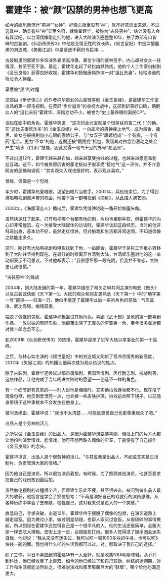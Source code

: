 # 霍建华：被“颜”囚禁的男神也想飞更高

如今的娱乐圈流行“男神”“女神”，好像头衔里没有“神”，就不好意思出来混。不过这其中，确实有些“神”实至名归，就像霍建华，被称为“古装男神”，估计没有人会有异议吧。以台湾偶像剧走红的他，进入大陆演艺圈整整10年，拍了数部有口皆碑的古装剧，《仙剑奇侠传3》中他是至情至性的徐长卿，《倾世皇妃》中是深情腹黑的刘连城，《笑傲江湖》中是豪放不羁的令狐冲…… 

古装剧里的霍建华多饰演外表清高冷傲、寡言少语的武林高手，内心却对女主一往情深，甚至至死不渝。最近，霍建华走起了轻松幽默路线，他的个人工作室自制剧《金玉良缘》获得良好收视，霍建华和搭档唐嫣饰演一对“逗比夫妻”，轻松诙谐的桥段令人捧腹。 

享受被“黑”的过程 

这部由《步步惊心》的作者桐华策划的古装轻喜剧《金玉良缘》，是霍建华工作室出品的第一部电视剧。在荧屏“步步逼宫”的收视大战中，这部剧斩获好口碑，萌翻众人的“逗比夫妇”霍建华、唐嫣立功不小，被誉为“史上最养眼的国民CP”。 

谈起在剧中的角色，霍建华笑道：“这次的金元宝就是个很屌丝的富二代！”的确，在“逗比夫妻欢乐多”的《金玉良缘》中，一向高冷的男神接上地气，成为毒舌、腹黑、处女座般挑剔加小心眼的傲娇公子，与“女汉子”唐嫣组成“一个有病，一个有药”组合。更为“不幸”的是，近期还被“截图党”抓包，发现其对白念到激动之处会产生“喷水（口水）”技能，因此又得一地气十足的外号“花洒哥”。 

不过出道12年，霍建华越来越自如，越来越享受拍戏的过程，也越来越愿意和粉丝互动。这不，如今被黑得厉害的霍老板似乎很享受“接地气”这一评价，并不介意网友的恶搞和调侃：“其实观众入戏也挺好的，表示观众喜欢。” 

曾经，偶像是一个包袱 

年少时，霍建华热爱唱歌，渴望出唱片当歌手。2002年，兵役结束后，为了得到演唱电视剧原声带的机会，他接下第一部电视剧《摘星》，从此踏入演艺圈。 

2003年，《海豚湾恋人》播出后，霍建华凭借钟晓刚一角开始崭露头角。 

虽然快速红了起来，打开电视哪个台都有他的剧，片约也接到手软，但霍建华的内心却非常惶恐。在一次接受大陆媒体的访谈时，霍建华谈起这段经历。当时的他非科班出身，基本功不好，虽然走红很快，但对拍戏和生活都非常迷惘，不知道偶像之路能走多久。 

这时，刚好有大陆电视剧和电影找到了他，一拍即合，霍建华于是将工作重心转移到了大陆并坚持到现在。在最红的时候离开台湾到大陆，台湾娱乐圈对他的这一举动都表示不可思议，不过他却表示：“我很感怀那一段光阴，但我并不眷恋，大陆更让我憧憬。” 

“古装男神”的炼成 

2004年，到大陆发展的第一年，霍建华接拍了和关之琳共同主演的电影《做头》以及古装武侠剧《天下第一》。大陆的观众和网友更熟悉《天下第一》中的“地字第一号”密探——归海一刀，他似乎奠定了霍建华此后一系列角色的基础：气质高冷、武功高强、痴情孤傲。 

摆脱了偶像的包袱，霍建华积极尝试其他角色。喜剧《武十郎》是他的第一部喜剧作品。一改以往的荧屏形象，他颠覆出演了无厘头的李亚寿一角，至今很多霍迷都对武十郎念念不忘。 

到2009年《仙剑奇侠传3》的热播，霍建华迎来了进军大陆以来事业的第一个高峰。 

之后，与林心如主演的《倾世皇妃》中的刘连城又刷新了高冷苦情男的新高度，2012年《笑傲江湖》的热播让他再次成为观众热议的焦点。 

除了古装剧，霍建华还尝试过都市偶像剧、民国苦情剧、医疗励志剧、抗战剧等，这些作品，让他完成了当年闯进大陆时的愿望——创造不一样的角色。 

有一个细节挺有意思的——别人说他是偶像时，其实他拍戏连妆都不化。现在没了偶像包袱，他反倒爱漂亮一点，也会做一些皮肤护理，拍戏前会照下镜子。以前随身带镜子这种事根本不会发生在他身上。 

被问及缘由，霍建华说：“我也不太清楚……可能是更爱自己也更尊重观众了吧。” 

出品人是个劳神的活儿 

之所以做《金玉良缘》的出品人，是因为霍建华想要演喜剧，但找上门的片方大都让他扮帅演爱情戏、悲情戏，他可不想再跌入偶像的牢笼，于是便有了自己操作《金玉良缘》的念头。 

霍建华坦言，出品人是个很劳神的活儿，“与其说我是出品人，不如说其实是生活制片，负责管理大家的情绪。” 

因为他自己是演员，所以很为演员着想。有时候，为了照顾其他演员，他甚至要求把自己的戏份放到最后拍。 

虽然做电视剧的过程很辛苦，但霍建华乐此不疲，甚至很兴奋。被问到做出品人最大的收获，他坦言是学会了换位思考：“不再是演好自己的戏就行的演员思维，从各种历练中学会了去奉献、牺牲自己，这对我来说是蛮大的一个突破。” 

放低自己，寻求突破，出道12年，霍建华终于摆脱了偶像的包袱，在演艺道路上越走越宽。因为做过小弟，做过明星助理，也帮人家买过盒饭，从很琐碎的事情做起，所以到现在霍建华还觉得自己是一个很平凡的人。他的生活还很简单，会跟大家一样去吃大排档，去街上走一走，会跟朋友打闹。很多人觉得进了娱乐圈会迷失自我，他却说：“我从来没有迷失过，我可以吃一顿1000多块的牛排，也可以吃5块钱一碗的面。我觉得什么样的生活我都可以过。对，那取决于我自己的选择。” 

除了工作，平日不喜应酬的霍建华有一大爱好，就是收集NBA明星球鞋，从乔丹到科比，他已经收集了上百双。如今的他已经过了和自己较劲、纠结的迷惘期，对工作和生活都能淡然处之，很难说演戏和家里那面巨大的“鞋墙”，哪个给他的满足更大。